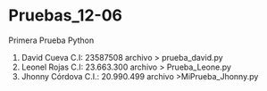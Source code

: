 Pruebas_12-06
=============

Primera Prueba Python

1) David Cueva C.I: 23587508 archivo > prueba_david.py
2) Leonel Rojas C.I: 23.663.300 archivo > Prueba_Leone.py
3) Jhonny Córdova C.I.: 20.990.499 archivo >MiPrueba_Jhonny.py
